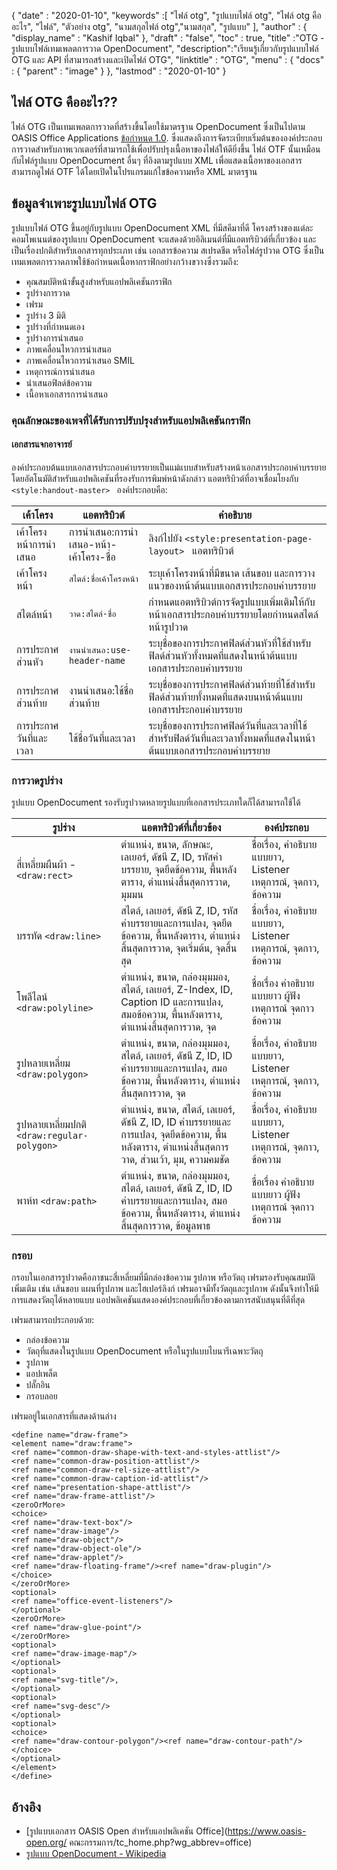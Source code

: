 {
  "date" : "2020-01-10",
  "keywords" :[ "ไฟล์ otg", "รูปแบบไฟล์ otg", "ไฟล์ otg คืออะไร", "ไฟล์", "ตัวอย่าง otg", "นามสกุลไฟล์ otg","นามสกุล", "รูปแบบ" ],
  "author" : {
    "display_name" : "Kashif Iqbal"
},
  "draft" : "false",
  "toc" : true,
  "title" :"OTG - รูปแบบไฟล์เทมเพลตการวาด OpenDocument",
  "description":"เรียนรู้เกี่ยวกับรูปแบบไฟล์ OTG และ API ที่สามารถสร้างและเปิดไฟล์ OTG",
  "linktitle" : "OTG",
  "menu" : {
    "docs" : {
      "parent" : "image"
}
},
  "lastmod" : "2020-01-10"
}

## ไฟล์ OTG คืออะไร??

ไฟล์ OTG เป็นเทมเพลตการวาดที่สร้างขึ้นโดยใช้มาตรฐาน OpenDocument ซึ่งเป็นไปตาม OASIS Office Applications [ข้อกำหนด 1.0](https://www.oasis-open.org/committees/download.php/12572/OpenDocument-v1.0-os.pdf). ซึ่งแสดงถึงการจัดระเบียบเริ่มต้นขององค์ประกอบการวาดสำหรับภาพเวกเตอร์ที่สามารถใช้เพื่อปรับปรุงเนื้อหาของไฟล์ให้ดียิ่งขึ้น ไฟล์ OTF นั้นเหมือนกับไฟล์รูปแบบ OpenDocument อื่นๆ ที่อิงตามรูปแบบ XML เพื่อแสดงเนื้อหาของเอกสาร สามารถดูไฟล์ OTF ได้โดยเปิดในโปรแกรมแก้ไขข้อความหรือ XML มาตรฐาน

## ข้อมูลจำเพาะรูปแบบไฟล์ OTG ##

รูปแบบไฟล์ OTG ขึ้นอยู่กับรูปแบบ OpenDocument XML ที่มีสคีมาที่ดี โครงสร้างของแต่ละคอมโพเนนต์ของรูปแบบ OpenDocument จะแสดงด้วยอิลิเมนต์ที่มีแอตทริบิวต์ที่เกี่ยวข้อง และเป็นเรื่องปกติสำหรับเอกสารทุกประเภท เช่น เอกสารข้อความ สเปรดชีต หรือไฟล์รูปวาด OTG ซึ่งเป็นเทมเพลตการวาดภาพใช้ข้อกำหนดเนื้อหากราฟิกอย่างกว้างขวางซึ่งรวมถึง:

* คุณสมบัติหน้าขั้นสูงสำหรับแอปพลิเคชันกราฟิก
* รูปร่างการวาด
* เฟรม
* รูปร่าง 3 มิติ
* รูปร่างที่กำหนดเอง
* รูปร่างการนำเสนอ
* ภาพเคลื่อนไหวการนำเสนอ
* ภาพเคลื่อนไหวการนำเสนอ SMIL
* เหตุการณ์การนำเสนอ
* นำเสนอฟิลด์ข้อความ
* เนื้อหาเอกสารการนำเสนอ

### คุณลักษณะของเพจที่ได้รับการปรับปรุงสำหรับแอปพลิเคชันกราฟิก ###
#### เอกสารแจกอาจารย์ ####

องค์ประกอบต้นแบบเอกสารประกอบคำบรรยายเป็นแม่แบบสำหรับสร้างหน้าเอกสารประกอบคำบรรยายโดยอัตโนมัติสำหรับแอปพลิเคชันที่รองรับการพิมพ์หน้าดังกล่าว
แอตทริบิวต์ที่อาจเชื่อมโยงกับ `<style:handout-master> ` องค์ประกอบคือ:

|เค้าโครง|แอตทริบิวต์|คำอธิบาย
---|---|---|
|เค้าโครงหน้าการนำเสนอ|การนำเสนอ:การนำเสนอ-หน้า-เค้าโครง-ชื่อ|ลิงก์ไปยัง `<style:presentation-page-layout> ` แอตทริบิวต์
|เค้าโครงหน้า|`สไตล์:ชื่อเค้าโครงหน้า` | ระบุเค้าโครงหน้าที่มีขนาด เส้นขอบ และการวางแนวของหน้าต้นแบบเอกสารประกอบคำบรรยาย
|สไตล์หน้า|`วาด:สไตล์-ชื่อ`|กำหนดแอตทริบิวต์การจัดรูปแบบเพิ่มเติมให้กับหน้าเอกสารประกอบคำบรรยายโดยกำหนดสไตล์หน้ารูปวาด|
|การประกาศส่วนหัว| `งานนำเสนอ:use-header-name`| ระบุชื่อของการประกาศฟิลด์ส่วนหัวที่ใช้สำหรับฟิลด์ส่วนหัวทั้งหมดที่แสดงในหน้าต้นแบบเอกสารประกอบคำบรรยาย
|การประกาศส่วนท้าย| งานนำเสนอ:ใช้ชื่อส่วนท้าย|ระบุชื่อของการประกาศฟิลด์ส่วนท้ายที่ใช้สำหรับฟิลด์ส่วนท้ายทั้งหมดที่แสดงบนหน้าต้นแบบเอกสารประกอบคำบรรยาย
|การประกาศวันที่และเวลา|ใช้ชื่อวันที่และเวลา|ระบุชื่อของการประกาศฟิลด์วันที่และเวลาที่ใช้สำหรับฟิลด์วันที่และเวลาทั้งหมดที่แสดงในหน้าต้นแบบเอกสารประกอบคำบรรยาย

### การวาดรูปร่าง ###
รูปแบบ OpenDocument รองรับรูปวาดหลายรูปแบบที่เอกสารประเภทใดก็ได้สามารถใช้ได้

|รูปร่าง|แอตทริบิวต์ที่เกี่ยวข้อง| องค์ประกอบ
---|---|---|
สี่เหลี่ยมผืนผ้า - `<draw:rect> `|ตำแหน่ง, ขนาด, ลักษณะ, เลเยอร์, ดัชนี Z, ID, รหัสคำบรรยาย, จุดยึดข้อความ, พื้นหลังตาราง, ตำแหน่งสิ้นสุดการวาด, มุมมน|ชื่อเรื่อง, คำอธิบายแบบยาว, Listener เหตุการณ์, จุดกาว, ข้อความ
บรรทัด `<draw:line> `|สไตล์, เลเยอร์, ดัชนี Z, ID, รหัสคำบรรยายและการแปลง, จุดยึดข้อความ, พื้นหลังตาราง, ตำแหน่งสิ้นสุดการวาด, จุดเริ่มต้น, จุดสิ้นสุด|ชื่อเรื่อง, คำอธิบายแบบยาว, Listener เหตุการณ์, จุดกาว, ข้อความ
โพลีไลน์ `<draw:polyline> `| ตำแหน่ง, ขนาด, กล่องมุมมอง, สไตล์, เลเยอร์, Z-Index, ID, Caption ID และการแปลง, สมอข้อความ, พื้นหลังตาราง, ตำแหน่งสิ้นสุดการวาด, จุด| ชื่อเรื่อง คำอธิบายแบบยาว ผู้ฟังเหตุการณ์ จุดกาว ข้อความ
รูปหลายเหลี่ยม `<draw:polygon> `|ตำแหน่ง, ขนาด, กล่องมุมมอง, สไตล์, เลเยอร์, ดัชนี Z, ID, ID คำบรรยายและการแปลง, สมอข้อความ, พื้นหลังตาราง, ตำแหน่งสิ้นสุดการวาด, จุด|ชื่อเรื่อง, คำอธิบายแบบยาว, Listener เหตุการณ์, จุดกาว, ข้อความ
|รูปหลายเหลี่ยมปกติ `<draw:regular-polygon> `|ตำแหน่ง, ขนาด, สไตล์, เลเยอร์, ดัชนี Z, ID, ID คำบรรยายและการแปลง, จุดยึดข้อความ, พื้นหลังตาราง, ตำแหน่งสิ้นสุดการวาด, ส่วนเว้า, มุม, ความคมชัด|ชื่อเรื่อง, คำอธิบายแบบยาว, Listener เหตุการณ์, จุดกาว, ข้อความ
|พาห์ท `<draw:path> `|ตำแหน่ง, ขนาด, กล่องมุมมอง, สไตล์, เลเยอร์, ดัชนี Z, ID, ID คำบรรยายและการแปลง, สมอข้อความ, พื้นหลังตาราง, ตำแหน่งสิ้นสุดการวาด, ข้อมูลพาธ| ชื่อเรื่อง คำอธิบายแบบยาว ผู้ฟังเหตุการณ์ จุดกาว ข้อความ

### กรอบ ###
กรอบในเอกสารรูปวาดคือภาชนะสี่เหลี่ยมที่มีกล่องข้อความ รูปภาพ หรือวัตถุ เฟรมรองรับคุณสมบัติเพิ่มเติม เช่น เส้นขอบ แผนที่รูปภาพ และไฮเปอร์ลิงก์ เฟรมอาจมีทั้งวัตถุและรูปภาพ ดังนั้นจึงทำให้มีการแสดงวัตถุได้หลายแบบ แอปพลิเคชันแสดงองค์ประกอบที่เกี่ยวข้องตามการสนับสนุนที่ดีที่สุด

เฟรมสามารถประกอบด้วย:
* กล่องข้อความ
* วัตถุที่แสดงในรูปแบบ OpenDocument หรือในรูปแบบไบนารีเฉพาะวัตถุ
* รูปภาพ
* แอปเพล็ต
* ปลั๊กอิน
* กรอบลอย

เฟรมอยู่ในเอกสารที่แสดงด้านล่าง

```
<define name="draw-frame">
<element name="draw:frame">
<ref name="common-draw-shape-with-text-and-styles-attlist"/>
<ref name="common-draw-position-attlist"/>
<ref name="common-draw-rel-size-attlist"/>
<ref name="common-draw-caption-id-attlist"/>
<ref name="presentation-shape-attlist"/>
<ref name="draw-frame-attlist"/>
<zeroOrMore>
<choice>
<ref name="draw-text-box"/>
<ref name="draw-image"/>
<ref name="draw-object"/>
<ref name="draw-object-ole"/>
<ref name="draw-applet"/>
<ref name="draw-floating-frame"/><ref name="draw-plugin"/>
</choice>
</zeroOrMore>
<optional>
<ref name="office-event-listeners"/>
</optional>
<zeroOrMore>
<ref name="draw-glue-point"/>
</zeroOrMore>
<optional>
<ref name="draw-image-map"/>
</optional>
<optional>
<ref name="svg-title"/>,
</optional>
<optional>
<ref name="svg-desc"/>
</optional>
<optional>
<choice>
<ref name="draw-contour-polygon"/><ref name="draw-contour-path"/>
</choice>
</optional>
</element>
</define>
```

## อ้างอิง ##
* [รูปแบบเอกสาร OASIS Open สำหรับแอปพลิเคชัน Office](https://www.oasis-open.org/ คณะกรรมการ/tc_home.php?wg_abbrev=office)
* [รูปแบบ OpenDocument - Wikipedia](https://en.wikipedia.org/wiki/OpenDocument)


